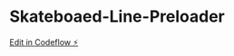 # Skateboaed-Line-Preloader

[Edit in Codeflow ⚡️](https://stackblitz.com/~/github.com/DariaSibova/Skateboaed-Line-Preloader)